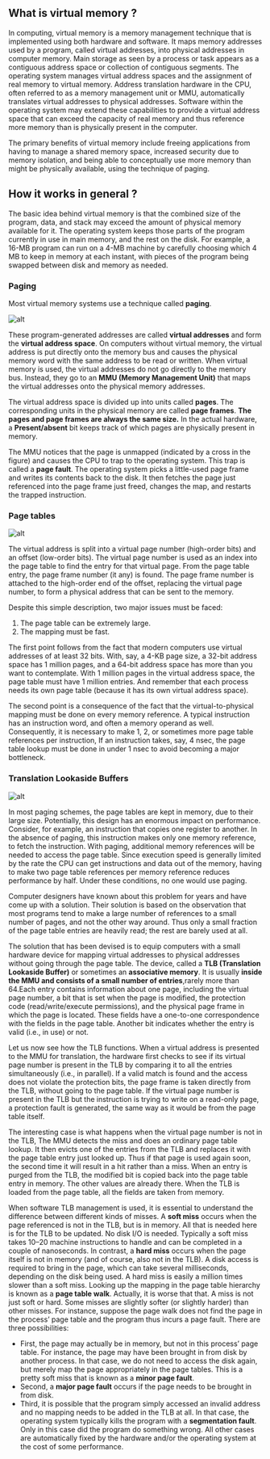 ## What is virtual memory ?
In computing, virtual memory is a memory management technique that is implemented using both hardware and software. It maps memory addresses used by a program, called virtual addresses, into physical addresses in computer memory. Main storage as seen by a process or task appears as a contiguous address space or collection of contiguous segments. The operating system manages virtual address spaces and the assignment of real memory to virtual memory. Address translation hardware in the CPU, often referred to as a memory management unit or MMU, automatically translates virtual addresses to physical addresses. Software within the operating system may extend these capabilities to provide a virtual address space that can exceed the capacity of real memory and thus reference more memory than is physically present in the computer.

The primary benefits of virtual memory include freeing applications from having to manage a shared memory space, increased security due to memory isolation, and being able to conceptually use more memory than might be physically available, using the technique of paging.

## How it works in general ?
The basic idea behind virtual memory is that the combined size of the program, data, and stack may exceed the amount of physical memory available for it. The operating system keeps those parts of the program currently in use in main memory, and the rest on the disk. For example, a 16-MB program can run on a 4-MB machine by carefully choosing which 4 MB to keep in memory at each instant, with pieces of the program being swapped between disk and memory as needed.

### Paging
Most virtual memory systems use a technique called __paging__.

![alt](http://flylib.com/books/3/275/1/html/2/images/04fig07.jpg)

These program-generated addresses are called __virtual addresses__ and form the __virtual address space__. On computers without virtual memory, the virtual address is put directly onto the memory bus and causes the physical memory word with the same address to be read or written. When virtual memory is used, the virtual addresses do not go directly to the memory bus. Instead, they go to an __MMU (Memory Management Unit)__ that maps the virtual addresses onto the physical memory addresses.

The virtual address space is divided up into units called __pages__. The corresponding units in the physical memory are called __page frames__. __The pages and page frames are always the same size.__  In the actual hardware, a __Present/absent__ bit keeps track of which pages are physically present in memory.

The MMU notices that the page is unmapped (indicated by a cross in the figure) and causes the CPU to trap to the operating system. This trap is called a __page fault__. The operating system picks a little-used page frame and writes its contents back to the disk. It then fetches the page just referenced into the page frame just freed, changes the map, and restarts the trapped instruction.

### Page tables

![alt](http://images.slideplayer.com/24/7013729/slides/slide_28.jpg)

The virtual address is split into a virtual page number (high-order bits) and an offset (low-order bits). The virtual page number is used as an index into the page table to find the entry for that virtual page. From the page table entry, the page frame number (it any) is found. The page frame number is attached to the high-order end of the offset, replacing the virtual page number, to form a physical address that can be sent to the memory.

Despite this simple description, two major issues must be faced:

1. The page table can be extremely large.
2. The mapping must be fast.

The first point follows from the fact that modern computers use virtual addresses of at least 32 bits. With, say, a 4-KB page size, a 32-bit address space has 1 million pages, and a 64-bit address space has more than you want to contemplate. With 1 million pages in the virtual address space, the page table must have 1 million entries. And remember that each process needs its own page table (because it has its own virtual address space).

The second point is a consequence of the fact that the virtual-to-physical mapping must be done on every memory reference. A typical instruction has an instruction word, and often a memory operand as well. Consequently, it is necessary to make 1, 2, or sometimes more page table references per instruction, If an instruction takes, say, 4 nsec, the page table lookup must be done in under 1 nsec to avoid becoming a major bottleneck.

### Translation Lookaside Buffers

![alt](http://images.slideplayer.com/16/5103583/slides/slide_47.jpg)

In most paging schemes, the page tables are kept in memory, due to their large size. Potentially, this design has an enormous impact on performance. Consider, for example, an instruction that copies one register to another. In the absence of paging, this instruction makes only one memory reference, to fetch the instruction. With paging, additional memory references will be needed to access the page table. Since execution speed is generally limited by the rate the CPU can get instructions and data out of the memory, having to make two page table references per memory reference reduces performance by half. Under these conditions, no one would use paging.

Computer designers have known about this problem for years and have come up with a solution. Their solution is based on the observation that most programs tend to make a large number of references to a small number of pages, and not the other way around. Thus only a small fraction of the page table entries are heavily read; the rest are barely used at all.

The solution that has been devised is to equip computers with a small hardware device for mapping virtual addresses to physical addresses without going through the page table. The device, called a __TLB (Translation Lookaside Buffer)__ or sometimes an __associative memory__. It is usually __inside the MMU and consists of a small number of entries__,rarely more than 64.Each entry contains information about one page, including the virtual page number, a bit that is set when the page is modified, the protection code (read/write/execute permissions), and the physical page frame in which the page is located. These fields have a one-to-one correspondence with the fields in the page table. Another bit indicates whether the entry is valid (i.e., in use) or not.

Let us now see how the TLB functions. When a virtual address is presented to the MMU for translation, the hardware first checks to see if its virtual page number is present in the TLB by comparing it to all the entries simultaneously (i.e., in parallel). If a valid match is found and the access does not violate the protection bits, the page frame is taken directly from the TLB, without going to the page table. If the virtual page number is present in the TLB but the instruction is trying to write on a read-only page, a protection fault is generated, the same way as it would be from the page table itself.

The interesting case is what happens when the virtual page number is not in the TLB, The MMU detects the miss and does an ordinary page table lookup. It then evicts one of the entries from the TLB and replaces it with the page table entry just looked up. Thus if that page is used again soon, the second time it will result in a hit rather than a miss. When an entry is purged from the TLB, the modified bit is copied back into the page table entry in memory. The other values are already there. When the TLB is loaded from the page table, all the fields are taken from memory.

When software TLB management is used, it is essential to understand the difference between different kinds of misses. A __soft miss__ occurs when the page referenced is not in the TLB, but is in memory. All that is needed here is for the TLB to be updated. No disk I/O is needed. Typically a soft miss takes 10–20 machine instructions to handle and can be completed in a couple of nanoseconds. In contrast, a __hard miss__ occurs when the page itself is not in memory (and of course, also not in the TLB). A disk access is required to bring in the page, which can take several milliseconds, depending on the disk being used. A hard miss is easily a million times slower than a soft miss. Looking up the mapping in the page table hierarchy is known as a __page table walk__.
Actually, it is worse that that. A miss is not just soft or hard. Some misses are slightly softer (or slightly harder) than other misses. For instance, suppose the page walk does not find the page in the process’ page table and the program thus incurs a page fault. There are three possibilities:
* First, the page may actually be in memory, but not in this process’ page table. For instance, the page may have been brought in from disk by another process. In that case, we do not need to access the disk again, but merely map the page appropriately in the page tables. This is a pretty soft miss that is known as a __minor page fault__. 
* Second, a __major page fault__ occurs if the page needs to be brought in from disk. 
* Third, it is possible that the program simply accessed an invalid address and no mapping needs to be added in the TLB at all. In that case, the operating system typically kills the program with a __segmentation fault__. Only in this case did the program do something wrong. All other cases are automatically fixed by the hardware and/or the operating system at the cost of some performance.


